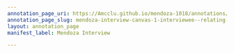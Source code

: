 ```yaml
---
annotation_page_uri: https://Amcclu.github.io/mendoza-1018/annotations/mendoza-interview-canvas-1-interviewee--relating-personal-detail--relating-secondhand-experience--tone-change--dissonance.json
annotation_page_slug: mendoza-interview-canvas-1-interviewee--relating-personal-detail--relating-secondhand-experience--tone-change--dissonance
layout: annotation_page
manifest_label: Mendoza Interview

---
```

